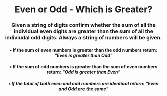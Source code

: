 <div align = 'center'>

# Even or Odd - Which is Greater?

</div>

<div align = 'center'>

<h3>Given a string of digits confirm whether the sum of all the individual even digits are greater than the sum of all the indiviudal odd digits. Always a string of numbers will be given.</h3>

<h4>•&nbsp;If the sum of even numbers is greater than the odd numbers return: <em>"Even is greater than Odd"</em></h4>
<h4>•&nbsp;If the sum of odd numbers is greater than the sum of even numbers return: <em>"Odd is greater than Even"</h4>
<h4>•&nbsp;If the total of both even and odd numbers are identical return:  <em>"Even and Odd are the same"</h4>

</div>
